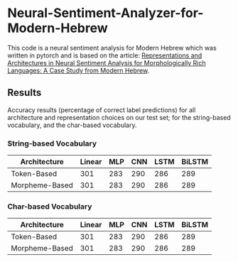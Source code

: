 # Neural-Sentiment-Analyzer-for-Modern-Hebrew

This code is a neural sentiment analysis for Modern Hebrew which was written in pytorch and is based on the article: 
[Representations and Architectures in Neural Sentiment Analysis for
Morphologically Rich Languages: A Case Study from Modern Hebrew](https://www.aclweb.org/anthology/C18-1190.pdf).


## Results

Accuracy results (percentage of correct label predictions) for all architecture and representation
choices on our test set; for the string-based vocabulary, and the char-based vocabulary.

### String-based Vocabulary

Architecture | Linear | MLP | CNN | LSTM | BiLSTM | 
--- | --- | --- | --- |--- |--- |
 Token-Based| 301 | 283 | 290 | 286 | 289 |
 Morpheme-Based| 301 | 283 | 290 | 286 | 289 | 

### Char-based Vocabulary

Architecture | Linear | MLP | CNN | LSTM | BiLSTM | 
--- | --- | --- | --- |--- |--- |
 Token-Based| 301 | 283 | 290 | 286 | 289 |
 Morpheme-Based| 301 | 283 | 290 | 286 | 289 | 
